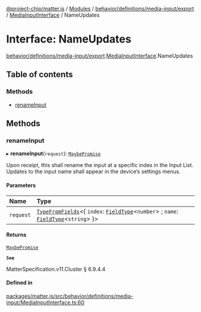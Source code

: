 [@project-chip/matter.js](../README.md) / [Modules](../modules.md) / [behavior/definitions/media-input/export](../modules/behavior_definitions_media_input_export.md) / [MediaInputInterface](../modules/behavior_definitions_media_input_export.MediaInputInterface.md) / NameUpdates

# Interface: NameUpdates

[behavior/definitions/media-input/export](../modules/behavior_definitions_media_input_export.md).[MediaInputInterface](../modules/behavior_definitions_media_input_export.MediaInputInterface.md).NameUpdates

## Table of contents

### Methods

- [renameInput](behavior_definitions_media_input_export.MediaInputInterface.NameUpdates.md#renameinput)

## Methods

### renameInput

▸ **renameInput**(`request`): [`MaybePromise`](../modules/util_export.md#maybepromise)

Upon receipt, this shall rename the input at a specific index in the Input List. Updates to the input name
shall appear in the device’s settings menus.

#### Parameters

| Name | Type |
| :------ | :------ |
| `request` | [`TypeFromFields`](../modules/tlv_export.md#typefromfields)\<\{ `index`: [`FieldType`](tlv_export.FieldType.md)\<`number`\> ; `name`: [`FieldType`](tlv_export.FieldType.md)\<`string`\>  }\> |

#### Returns

[`MaybePromise`](../modules/util_export.md#maybepromise)

**`See`**

MatterSpecification.v11.Cluster § 6.9.4.4

#### Defined in

[packages/matter.js/src/behavior/definitions/media-input/MediaInputInterface.ts:60](https://github.com/project-chip/matter.js/blob/c0d55745d5279e16fdfaa7d2c564daa31e19c627/packages/matter.js/src/behavior/definitions/media-input/MediaInputInterface.ts#L60)

